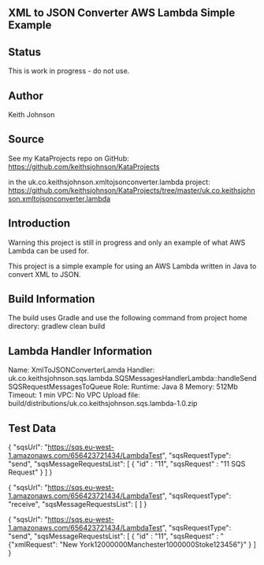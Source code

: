 XML to JSON Converter AWS Lambda Simple Example
-----------------------------------------------

Status
------
This is work in progress - do not use.

Author
------
Keith Johnson

Source
------
See my KataProjects repo on GitHub:
https://github.com/keithsjohnson/KataProjects

in the uk.co.keithsjohnson.xmltojsonconverter.lambda project:
https://github.com/keithsjohnson/KataProjects/tree/master/uk.co.keithsjohnson.xmltojsonconverter.lambda

Introduction
------------

Warning this project is still in progress and only an example of what AWS Lambda can be used for.

This project is a simple example for using an AWS Lambda written in Java to convert XML to JSON.

Build Information
-----------------
The build uses Gradle and use the following command from project home directory:
gradlew clean build

Lambda Handler Information
--------------------------
Name: XmlToJSONConverterLamda
Handler: uk.co.keithsjohnson.sqs.lambda.SQSMessagesHandlerLambda::handleSendSQSRequestMessagesToQueue
Role: <Pick a role that has read and write access to S3>
Runtime: Java 8
Memory: 512Mb
Timeout: 1 min
VPC: No VPC
Upload file: build/distributions/uk.co.keithsjohnson.sqs.lambda-1.0.zip

Test Data
---------
{
  "sqsUrl": "https://sqs.eu-west-1.amazonaws.com/656423721434/LambdaTest",
  "sqsRequestType": "send",
  "sqsMessageRequestsList": [
    { 
      "id" : "11",
      "sqsRequest" : "11 SQS Request"
    }
  ]
}

{
  "sqsUrl": "https://sqs.eu-west-1.amazonaws.com/656423721434/LambdaTest",
  "sqsRequestType": "receive",
  "sqsMessageRequestsList": [
  ]
}

{
  "sqsUrl": "https://sqs.eu-west-1.amazonaws.com/656423721434/LambdaTest",
  "sqsRequestType": "send",
  "sqsMessageRequestsList": [
    { 
      "id" : "11",
      "sqsRequest" : "{\"xmlRequest\": \"<report type='s3' xml-select-expression='/report/city' jrxml-location='jasperreports-jrxml' jrxml='report.jrxml' pdf-location='jasperreports-generated-pdf' pdf='s3-report.pdf'><city><name>New York</name><population>12000000</population></city><city><name>Manchester</name><population>1000000</population></city><city><name>Stoke</name><population>123456</population></city></report>\"}"
    }
  ]
}




